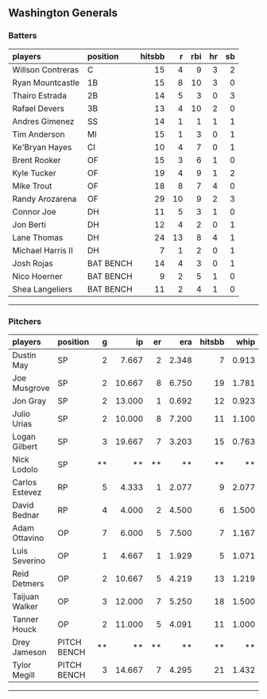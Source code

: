 ## Washington Generals

### Batters

 
|players           |position  | hitsbb|  r| rbi| hr| sb| 
|:-----------------|:---------|------:|--:|---:|--:|--:| 
|Willson Contreras |C         |     15|  4|   9|  3|  2| 
|Ryan Mountcastle  |1B        |     15|  8|  10|  3|  0| 
|Thairo Estrada    |2B        |     14|  5|   3|  0|  3| 
|Rafael Devers     |3B        |     13|  4|  10|  2|  0| 
|Andres Gimenez    |SS        |     14|  1|   1|  1|  1| 
|Tim Anderson      |MI        |     15|  1|   3|  0|  1| 
|Ke'Bryan Hayes    |CI        |     10|  4|   7|  0|  1| 
|Brent Rooker      |OF        |     15|  3|   6|  1|  0| 
|Kyle Tucker       |OF        |     19|  4|   9|  1|  2| 
|Mike Trout        |OF        |     18|  8|   7|  4|  0| 
|Randy Arozarena   |OF        |     29| 10|   9|  2|  3| 
|Connor Joe        |DH        |     11|  5|   3|  1|  0| 
|Jon Berti         |DH        |     12|  4|   2|  0|  1| 
|Lane Thomas       |DH        |     24| 13|   8|  4|  1| 
|Michael Harris II |DH        |      7|  1|   2|  0|  1| 
|Josh Rojas        |BAT BENCH |     14|  4|   3|  0|  1| 
|Nico Hoerner      |BAT BENCH |      9|  2|   5|  1|  0| 
|Shea Langeliers   |BAT BENCH |     11|  2|   4|  1|  0| 


* * *

### Pitchers

 
|players        |position    |  g|     ip| er|   era| hitsbb|  whip| so|  w| sv| 
|:--------------|:-----------|--:|------:|--:|-----:|------:|-----:|--:|--:|--:| 
|Dustin May     |SP          |  2|  7.667|  2| 2.348|      7| 0.913|  5|  0|  0| 
|Joe Musgrove   |SP          |  2| 10.667|  8| 6.750|     19| 1.781| 11|  0|  0| 
|Jon Gray       |SP          |  2| 13.000|  1| 0.692|     12| 0.923| 11|  2|  0| 
|Julio Urias    |SP          |  2| 10.000|  8| 7.200|     11| 1.100|  5|  1|  0| 
|Logan Gilbert  |SP          |  3| 19.667|  7| 3.203|     15| 0.763| 19|  2|  0| 
|Nick Lodolo    |SP          | **|     **| **|    **|     **|    **| **| **| **| 
|Carlos Estevez |RP          |  5|  4.333|  1| 2.077|      9| 2.077|  6|  0|  4| 
|David Bednar   |RP          |  4|  4.000|  2| 4.500|      6| 1.500|  5|  0|  0| 
|Adam Ottavino  |OP          |  7|  6.000|  5| 7.500|      7| 1.167|  5|  0|  0| 
|Luis Severino  |OP          |  1|  4.667|  1| 1.929|      5| 1.071|  5|  0|  0| 
|Reid Detmers   |OP          |  2| 10.667|  5| 4.219|     13| 1.219| 15|  0|  0| 
|Taijuan Walker |OP          |  3| 12.000|  7| 5.250|     18| 1.500|  7|  0|  0| 
|Tanner Houck   |OP          |  2| 11.000|  5| 4.091|     11| 1.000| 13|  0|  0| 
|Drey Jameson   |PITCH BENCH | **|     **| **|    **|     **|    **| **| **| **| 
|Tylor Megill   |PITCH BENCH |  3| 14.667|  7| 4.295|     21| 1.432| 13|  2|  0| 


* * *


